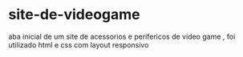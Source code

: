 # site-de-videogame
aba inicial de um site de acessorios e perifericos de video game , foi utilizado html  e css com layout responsivo
